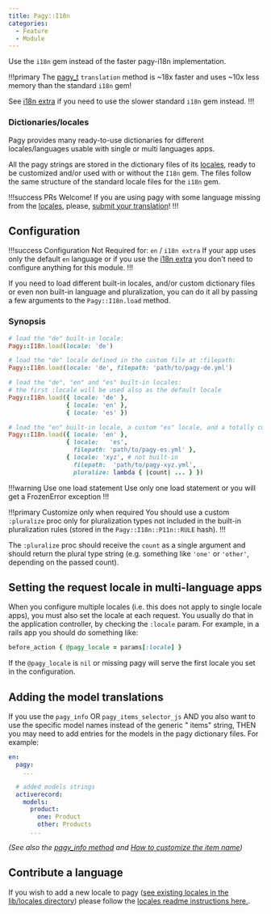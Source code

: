 ```yaml
---
title: Pagy::I18n
categories:
  - Feature
  - Module
---
```


Use the `i18n` gem instead of the faster pagy-i18n implementation.

!!!primary
The [pagy_t](frontend#pagy-t-key-vars) `translation` method is ~18x faster and uses ~10x less memory than the standard `i18n`
gem!

See [i18n extra](/docs/extras/i18n.md) if you need to use the slower standard `i18n` gem instead.
!!!

### Dictionaries/locales

Pagy provides many ready-to-use dictionaries for different locales/languages usable with single or multi languages apps.

All the pagy strings are stored in the dictionary files of its [locales](https://github.com/ddnexus/pagy/blob/master/gem/locales),
ready to be customized and/or used with or without the `I18n` gem. The files follow the same structure of the standard locale
files for the `i18n` gem.

!!!success PRs Welcome!
If you are using pagy with some language missing from the [locales](https://github.com/ddnexus/pagy/blob/master/gem/locales),
please, [submit your translation](https://github.com/ddnexus/pagy/pulls)!
!!!

## Configuration

!!!success Configuration Not Required for: `en` / `i18n extra`
If your app uses only the default `en` language or if you use the [i18n extra](/docs/extras/i18n.md) you don't need to configure
anything for this module.
!!!

If you need to load different built-in locales, and/or custom dictionary files or even non built-in language and pluralization,
you can do it all by passing a few arguments to the `Pagy::I18n.load` method.

### Synopsis

```ruby pagy.rb (initializer)
# load the "de" built-in locale:
Pagy::I18n.load(locale: 'de')

# load the "de" locale defined in the custom file at :filepath:
Pagy::I18n.load(locale: 'de', filepath: 'path/to/pagy-de.yml')

# load the "de", "en" and "es" built-in locales:
# the first :locale will be used also as the default locale
Pagy::I18n.load({ locale: 'de' },
                { locale: 'en' },
                { locale: 'es' })

# load the "en" built-in locale, a custom "es" locale, and a totally custom locale complete with the :pluralize proc:
Pagy::I18n.load({ locale: 'en' },
                { locale:   'es',
                  filepath: 'path/to/pagy-es.yml' },
                { locale: 'xyz', # not built-in
                  filepath:  'path/to/pagy-xyz.yml',
                  pluralize: lambda { |count| ... } })
```

!!!warning Use one load statement
Use only one load statement or you will get a FrozenError exception
!!!

!!!primary Customize only when required
You should use a custom `:pluralize` proc only for pluralization types not included in the built-in pluralization rules (stored in
the `Pagy::I18n::P11n::RULE` hash).
!!!

The `:pluralize` proc should receive the `count` as a single argument and should return the plural type string (e.g. something
like `'one'` or `'other'`, depending on the passed count).

## Setting the request locale in multi-language apps

When you configure multiple locales (i.e. this does not apply to single locale apps), you must also set the locale at each
request. You usually do that in the application controller, by checking the `:locale` param. For example, in a rails app you
should do something like:

```ruby Controller
before_action { @pagy_locale = params[:locale] }
```

If the `@pagy_locale` is `nil` or missing pagy will serve the first locale you set in the configuration.

## Adding the model translations

If you use the `pagy_info` OR `pagy_items_selector_js` AND you also want to use the specific model names instead of the generic "
items" string, THEN you may need to add entries for the models in the pagy dictionary files. For example:

```yaml
en:
  pagy:
    ...

  # added models strings
  activerecord:
    models:
      product:
        one: Product
        other: Products
      ...
```

_(See also the [pagy_info method](frontend.md/#pagy-info-pagy-pagy-id-item-name-i18n-key)
and [How to customize the item name](/docs/how-to.md#customize-the-item-name))_

## Contribute a language

If you wish to add a new locale to
pagy ([see existing locales in the lib/locales directory](https://github.com/ddnexus/pagy/tree/master/gem/locales)) please follow
the [locales  readme instructions here.](https://github.com/ddnexus/pagy/blob/master/gem/locales/README.md).
